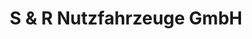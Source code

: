 ---
title: "S & R Nutzfahrzeuge GmbH"
url: /dinslaken/s-und-r-nutzfahrzeuge-gmbh/
shop: Autowerkstatt
---